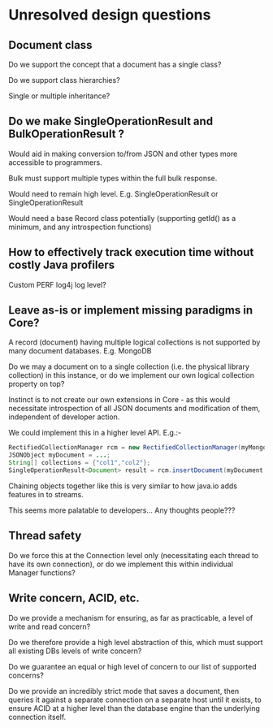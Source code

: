 # Unresolved design questions

## Document class

Do we support the concept that a document has a single class?

Do we support class hierarchies?

Single or multiple inheritance?

## Do we make SingleOperationResult and BulkOperationResult <typed> ?

Would aid in making conversion to/from JSON and other types more accessible to programmers.

Bulk must support multiple types within the full bulk response.

Would need to remain high level. E.g. SingleOperationResult<Document> or SingleOperationResult<KeyValue>

Would need a base Record class potentially (supporting getId() as a minimum, and any introspection functions)

## How to effectively track execution time without costly Java profilers

Custom PERF log4j log level?

## Leave as-is or implement missing paradigms in Core?

A record (document) having multiple logical collections is not supported by many document databases. E.g. MongoDB

Do we may a document on to a single collection (i.e. the physical library collection) in this instance, or
do we implement our own logical collection property on top?

Instinct is to not create our own extensions in Core - as this would necessitate introspection of all JSON
documents and modification of them, independent of developer action.

We could implement this in a higher level API. E.g.:-

```java 
RectifiedCollectionManager rcm = new RectifiedCollectionManager(myMongoDBDocumentManager);
JSONObject myDocument = ...;
String[] collections = {"col1","col2"};
SingleOperationResult<Document> result = rcm.insertDocument(myDocument,collections);
```

Chaining objects together like this is very similar to how java.io adds features in to streams. 

This seems more palatable to developers... Any thoughts people???

## Thread safety

Do we force this at the Connection level only (necessitating each thread to have its own connection),
or do we implement this within individual Manager functions?

## Write concern, ACID, etc.

Do we provide a mechanism for ensuring, as far as practicable, a level of write and read concern?

Do we therefore provide a high level abstraction of this, which must support all existing DBs levels of write concern?

Do we guarantee an equal or high level of concern to our list of supported concerns?

Do we provide an incredibly strict mode that saves a document, then queries it against a separate connection on a
separate host until it exists, to ensure ACID at a higher level than the database engine than the underlying connection
itself.

